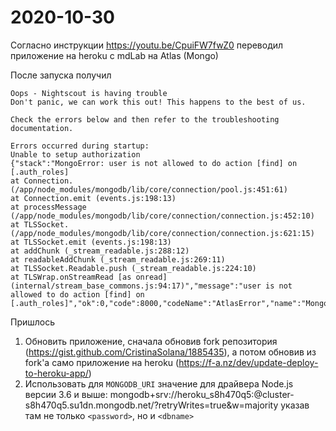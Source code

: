 
# 2020-10-30

Согласно инструкции https://youtu.be/CpuiFW7fwZ0 переводил приложение на heroku c mdLab на Atlas (Mongo) 

После запуска получил 

```
Oops - Nightscout is having trouble
Don't panic, we can work this out! This happens to the best of us.

Check the errors below and then refer to the troubleshooting documentation.

Errors occurred during startup:
Unable to setup authorization
{"stack":"MongoError: user is not allowed to do action [find] on [.auth_roles]
at Connection. (/app/node_modules/mongodb/lib/core/connection/pool.js:451:61)
at Connection.emit (events.js:198:13)
at processMessage (/app/node_modules/mongodb/lib/core/connection/connection.js:452:10)
at TLSSocket. (/app/node_modules/mongodb/lib/core/connection/connection.js:621:15)
at TLSSocket.emit (events.js:198:13)
at addChunk (_stream_readable.js:288:12)
at readableAddChunk (_stream_readable.js:269:11)
at TLSSocket.Readable.push (_stream_readable.js:224:10)
at TLSWrap.onStreamRead [as onread] (internal/stream_base_commons.js:94:17)","message":"user is not allowed to do action [find] on [.auth_roles]","ok":0,"code":8000,"codeName":"AtlasError","name":"MongoError"}
```

Пришлось
1. Обновить приложение, сначала обновив fork репозитория (https://gist.github.com/CristinaSolana/1885435), а потом обновив из fork'а само приложение на heroku (https://f-a.nz/dev/update-deploy-to-heroku-app/)
2. Использовать для `MONGODB_URI` значение для драйвера Node.js версии 3.6 и выше:
mongodb+srv://heroku_s8h470q5:<password>@cluster-s8h470q5.su1dn.mongodb.net/<dbname>?retryWrites=true&w=majority
указав там не только `<password>`, но и `<dbname>`


